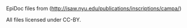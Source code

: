 EpiDoc files from (http://isaw.nyu.edu/publications/inscriptions/campa/)

All files licensed under CC-BY.